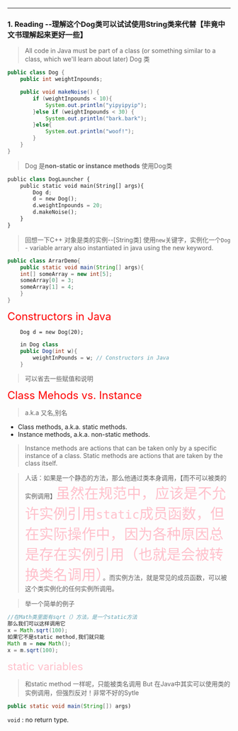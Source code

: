 
----
### 1. Reading  --理解这个Dog类可以试试使用String类来代替【毕竟中文书理解起来更好一些】
> All code in Java must be part of a class (or something similar to a class, which we'll learn about later)
>Dog 类
```java
public class Dog {
	public int weightInpounds;

	public void makeNoise() {
		if (weightInpounds < 10){
			System.out.println("yipyipyip");
		}else if (weightInpounds < 30) {
			System.out.println("bark.bark");
		}else{
			System.out.println("woof!");
		}
	}
}

```
> Dog 是**non-static or instance methods**
> 使用Dog类

```python
public class DogLauncher {
	public static void main(String[] args){
		Dog d;
		d = new Dog();
		d.weightInpounds = 20;
		d.makeNoise();
	}
}
```

>回想一下C++ 
>对象是类的实例--[String类]
>使用`new`关键字，实例化一个`Dog` - variable 
>arrary also instantiated in java using the new keyword.

```java
public class ArrarDemo{
	public static void main(String[] args){
	int[] someArray = new int[5];
	someArray[0] = 3;
	someArray[1] = 4;
	}
}
```

<font color = "red" size = "5">Constructors in Java</font>

```
	Dog d = new Dog(20);
```
```java
	in Dog class
	public Dog(int w){
		weightInPounds = w; // Constructors in Java
	}
```
> 可以省去一些赋值和说明


<font color = "red" size = "5">Class Mehods vs. Instance</font>
>a.k.a 又名,别名
-   Class methods, a.k.a. static methods.
-   Instance methods, a.k.a. non-static methods.

> Instance methods are actions that can be taken only by a specific instance of a class. Static methods are actions that are taken by the class itself.

>人话：如果是一个静态的方法，那么他通过类本身调用，【而不可以被类的实例调用】<font color = 'pink' size = 6>虽然在规范中，应该是不允许实例引用`static`成员函数，但在实际操作中，因为各种原因总是存在实例引用（也就是会被转换类名调用）</font>。而实例方法，就是常见的成员函数，可以被这个类实例化的任何实例所调用。

>举一个简单的例子

```java
//在Math类里面有sqrt（）方法，是一个static方法
那么我们可以这样调用它
x = Math.sqrt(100);
如果它不是static method,我们就只能
Math m = new Math();
x = m.sqrt(100);
```

<font color = "pink" size = 5>static variables </font>
> 和static method 一样呢，只能被类名调用
> But 在Java中其实可以使用类的实例调用，但强烈反对！非常不好的Sytle


```java
public static void main(String[]) args)
```
`void` : no return type.